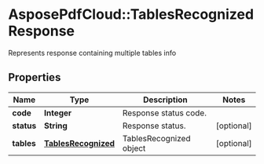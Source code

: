 ﻿# AsposePdfCloud::TablesRecognizedResponse
Represents response containing multiple tables info

## Properties
Name | Type | Description | Notes
------------ | ------------- | ------------- | -------------
**code** | **Integer** | Response status code. | 
**status** | **String** | Response status. | [optional] 
**tables** | [**TablesRecognized**](TablesRecognized.md) | TablesRecognized object | [optional] 


